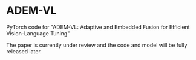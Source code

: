 # ADEM-VL
PyTorch code for "ADEM-VL: Adaptive and Embedded Fusion for Efficient Vision-Language Tuning"

The paper is currently under review and the code and model will be fully released later.
